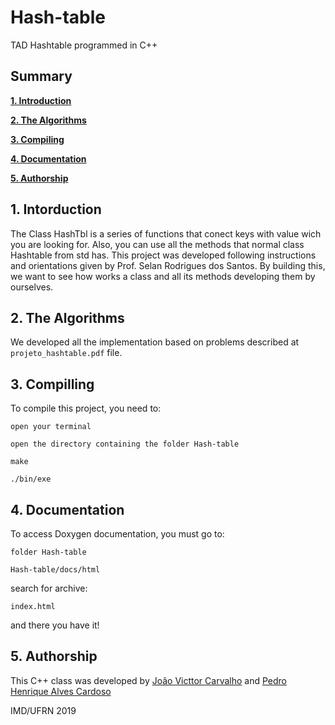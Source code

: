 # Hash-table
TAD Hashtable programmed in C++

## Summary

**[1. Introduction](#1-introduction)**

**[2. The Algorithms](#2-the-algorithms)**

**[3. Compiling](#3-compiling)**

**[4. Documentation](#4-documentation)**

**[5. Authorship](#5-authorship)**

## 1. Intorduction

The Class HashTbl is a series of functions that conect keys with value wich you are looking for.
Also, you can use all the methods that normal class Hashtable from std has.
This project was developed following instructions and orientations given by Prof. Selan Rodrigues dos Santos.
By building this, we want to see how works a class and all its methods developing them by ourselves.

## 2. The Algorithms

We developed all the implementation based on problems described at `projeto_hashtable.pdf` file.

## 3. Compilling

To compile this project, you need to:

`open your terminal`

`open the directory containing the folder Hash-table`

`make`

`./bin/exe`

## 4. Documentation

To access Doxygen documentation, you must go to:

`folder Hash-table`

`Hash-table/docs/html`

search for archive:

`index.html`

and there you have it!

## 5. Authorship

This C++ class was developed by [João Victtor Carvalho](https://github.com/carvs10) and [Pedro Henrique Alves Cardoso](https://github.com/pedrocardoso5)

IMD/UFRN 2019
